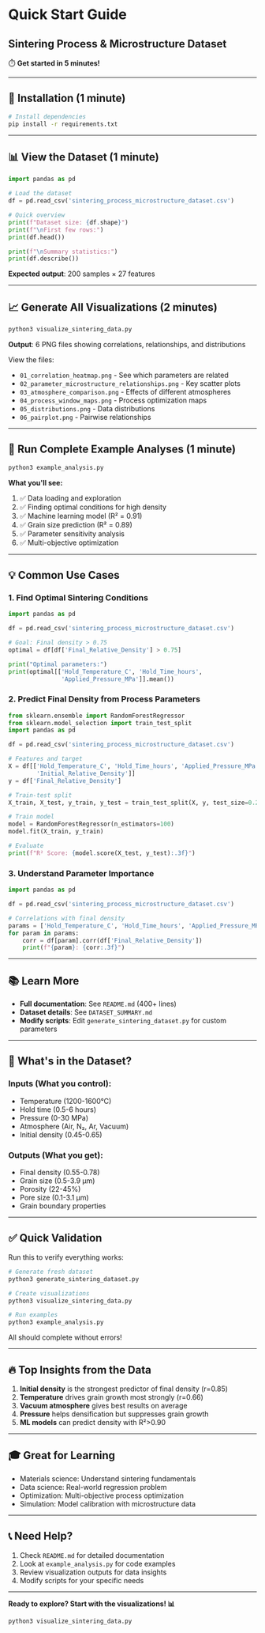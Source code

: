 # Quick Start Guide
## Sintering Process & Microstructure Dataset

⏱️ **Get started in 5 minutes!**

---

## 🚀 Installation (1 minute)

```bash
# Install dependencies
pip install -r requirements.txt
```

---

## 📊 View the Dataset (1 minute)

```python
import pandas as pd

# Load the dataset
df = pd.read_csv('sintering_process_microstructure_dataset.csv')

# Quick overview
print(f"Dataset size: {df.shape}")
print(f"\nFirst few rows:")
print(df.head())

print(f"\nSummary statistics:")
print(df.describe())
```

**Expected output**: 200 samples × 27 features

---

## 📈 Generate All Visualizations (2 minutes)

```bash
python3 visualize_sintering_data.py
```

**Output**: 6 PNG files showing correlations, relationships, and distributions

View the files:
- `01_correlation_heatmap.png` - See which parameters are related
- `02_parameter_microstructure_relationships.png` - Key scatter plots
- `03_atmosphere_comparison.png` - Effects of different atmospheres
- `04_process_window_maps.png` - Process optimization maps
- `05_distributions.png` - Data distributions
- `06_pairplot.png` - Pairwise relationships

---

## 🎯 Run Complete Example Analyses (1 minute)

```bash
python3 example_analysis.py
```

**What you'll see:**
1. ✅ Data loading and exploration
2. ✅ Finding optimal conditions for high density
3. ✅ Machine learning model (R² = 0.91)
4. ✅ Grain size prediction (R² = 0.89)
5. ✅ Parameter sensitivity analysis
6. ✅ Multi-objective optimization

---

## 💡 Common Use Cases

### 1. Find Optimal Sintering Conditions

```python
import pandas as pd

df = pd.read_csv('sintering_process_microstructure_dataset.csv')

# Goal: Final density > 0.75
optimal = df[df['Final_Relative_Density'] > 0.75]

print("Optimal parameters:")
print(optimal[['Hold_Temperature_C', 'Hold_Time_hours', 
               'Applied_Pressure_MPa']].mean())
```

### 2. Predict Final Density from Process Parameters

```python
from sklearn.ensemble import RandomForestRegressor
from sklearn.model_selection import train_test_split
import pandas as pd

df = pd.read_csv('sintering_process_microstructure_dataset.csv')

# Features and target
X = df[['Hold_Temperature_C', 'Hold_Time_hours', 'Applied_Pressure_MPa',
        'Initial_Relative_Density']]
y = df['Final_Relative_Density']

# Train-test split
X_train, X_test, y_train, y_test = train_test_split(X, y, test_size=0.2)

# Train model
model = RandomForestRegressor(n_estimators=100)
model.fit(X_train, y_train)

# Evaluate
print(f"R² Score: {model.score(X_test, y_test):.3f}")
```

### 3. Understand Parameter Importance

```python
import pandas as pd

df = pd.read_csv('sintering_process_microstructure_dataset.csv')

# Correlations with final density
params = ['Hold_Temperature_C', 'Hold_Time_hours', 'Applied_Pressure_MPa']
for param in params:
    corr = df[param].corr(df['Final_Relative_Density'])
    print(f"{param}: {corr:.3f}")
```

---

## 📚 Learn More

- **Full documentation**: See `README.md` (400+ lines)
- **Dataset details**: See `DATASET_SUMMARY.md`
- **Modify scripts**: Edit `generate_sintering_dataset.py` for custom parameters

---

## 🎯 What's in the Dataset?

### Inputs (What you control):
- Temperature (1200-1600°C)
- Hold time (0.5-6 hours)
- Pressure (0-30 MPa)
- Atmosphere (Air, N₂, Ar, Vacuum)
- Initial density (0.45-0.65)

### Outputs (What you get):
- Final density (0.55-0.78)
- Grain size (0.5-3.9 μm)
- Porosity (22-45%)
- Pore size (0.1-3.1 μm)
- Grain boundary properties

---

## ✅ Quick Validation

Run this to verify everything works:

```bash
# Generate fresh dataset
python3 generate_sintering_dataset.py

# Create visualizations
python3 visualize_sintering_data.py

# Run examples
python3 example_analysis.py
```

All should complete without errors!

---

## 🔥 Top Insights from the Data

1. **Initial density** is the strongest predictor of final density (r=0.85)
2. **Temperature** drives grain growth most strongly (r=0.66)
3. **Vacuum atmosphere** gives best results on average
4. **Pressure** helps densification but suppresses grain growth
5. **ML models** can predict density with R²>0.90

---

## 🎓 Great for Learning

- Materials science: Understand sintering fundamentals
- Data science: Real-world regression problem
- Optimization: Multi-objective process optimization
- Simulation: Model calibration with microstructure data

---

## 📞 Need Help?

1. Check `README.md` for detailed documentation
2. Look at `example_analysis.py` for code examples
3. Review visualization outputs for data insights
4. Modify scripts for your specific needs

---

**Ready to explore? Start with the visualizations! 📊**

```bash
python3 visualize_sintering_data.py
```